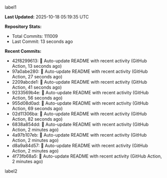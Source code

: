 
label1 
<!-- ACTIVITY_START -->
**Last Updated:** 2025-10-18 05:19:35 UTC

**Repository Stats:**
- Total Commits: 111009
- Last Commit: 13 seconds ago

**Recent Commits:**
- 42f8299613: 🤖 Auto-update README with recent activity (GitHub Action, 13 seconds ago)
- 97a0abe280: 🤖 Auto-update README with recent activity (GitHub Action, 27 seconds ago)
- 2209abcde1: 🤖 Auto-update README with recent activity (GitHub Action, 41 seconds ago)
- 9233569b4e: 🤖 Auto-update README with recent activity (GitHub Action, 56 seconds ago)
- 955d08d0ad: 🤖 Auto-update README with recent activity (GitHub Action, 69 seconds ago)
- 02d11306ba: 🤖 Auto-update README with recent activity (GitHub Action, 82 seconds ago)
- 6838a854dd: 🤖 Auto-update README with recent activity (GitHub Action, 2 minutes ago)
- 4a97b107eb: 🤖 Auto-update README with recent activity (GitHub Action, 2 minutes ago)
- d8a9a84d57: 🤖 Auto-update README with recent activity (GitHub Action, 2 minutes ago)
- 4f73fb68a5: 🤖 Auto-update README with recent activity (GitHub Action, 2 minutes ago)
<!-- ACTIVITY_END -->

label2
